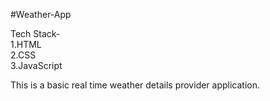 #Weather-App

Tech Stack-<br>
1.HTML<br>
2.CSS<br>
3.JavaScript<br>


This is a basic real time weather details provider application.
